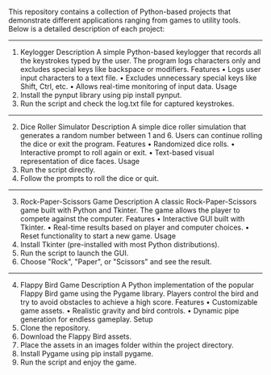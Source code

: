 This repository contains a collection of Python-based projects that demonstrate different applications ranging from games to utility tools. Below is a detailed description of each project:
________________________________________
1. Keylogger
Description
A simple Python-based keylogger that records all the keystrokes typed by the user. The program logs characters only and excludes special keys like backspace or modifiers.
Features
•	Logs user input characters to a text file.
•	Excludes unnecessary special keys like Shift, Ctrl, etc.
•	Allows real-time monitoring of input data.
Usage
1.	Install the pynput library using pip install pynput.
2.	Run the script and check the log.txt file for captured keystrokes.
________________________________________
2. Dice Roller Simulator
Description
A simple dice roller simulation that generates a random number between 1 and 6. Users can continue rolling the dice or exit the program.
Features
•	Randomized dice rolls.
•	Interactive prompt to roll again or exit.
•	Text-based visual representation of dice faces.
Usage
1.	Run the script directly.
2.	Follow the prompts to roll the dice or quit.
________________________________________
3. Rock-Paper-Scissors Game
Description
A classic Rock-Paper-Scissors game built with Python and Tkinter. The game allows the player to compete against the computer.
Features
•	Interactive GUI built with Tkinter.
•	Real-time results based on player and computer choices.
•	Reset functionality to start a new game.
Usage
1.	Install Tkinter (pre-installed with most Python distributions).
2.	Run the script to launch the GUI.
3.	Choose "Rock", "Paper", or "Scissors" and see the result.
________________________________________
4. Flappy Bird Game
Description
A Python implementation of the popular Flappy Bird game using the Pygame library. Players control the bird and try to avoid obstacles to achieve a high score.
Features
•	Customizable game assets.
•	Realistic gravity and bird controls.
•	Dynamic pipe generation for endless gameplay.
Setup
1.	Clone the repository.
2.	Download the Flappy Bird assets.
3.	Place the assets in an images folder within the project directory.
4.	Install Pygame using pip install pygame.
5.	Run the script and enjoy the game.
